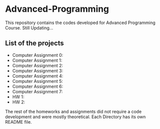 # Advanced-Programming

This repository contains the codes developed for Advanced Programming Course. Still Updating...

## List of the projects
- Computer Assignment 0:  
- Computer Assignment 1:
- Computer Assignment 2:
- Computer Assignment 3:
- Computer Assignment 4:
- Computer Assignment 5:
- Computer Assignment 6:
- Computer Assignment 7:
- HW 1:
- HW 2:

The rest of the homeworks and assignments did not require a code development and were mostly theoretical.
Each Directory has its own README file.
